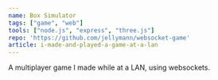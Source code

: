 ```yaml
---
name: Box Simulator
tags: ["game", "web"]
tools: ["node.js", "express", "three.js"]
repo: 'https://github.com/jellymann/websocket-game'
article: i-made-and-played-a-game-at-a-lan
---
```

A multiplayer game I made while at a LAN, using websockets.
